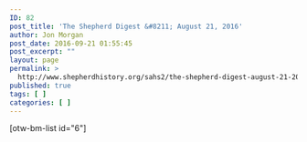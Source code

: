 ```yaml
---
ID: 82
post_title: 'The Shepherd Digest &#8211; August 21, 2016'
author: Jon Morgan
post_date: 2016-09-21 01:55:45
post_excerpt: ""
layout: page
permalink: >
  http://www.shepherdhistory.org/sahs2/the-shepherd-digest-august-21-2016/
published: true
tags: [ ]
categories: [ ]
---
```

[otw-bm-list id="6"]